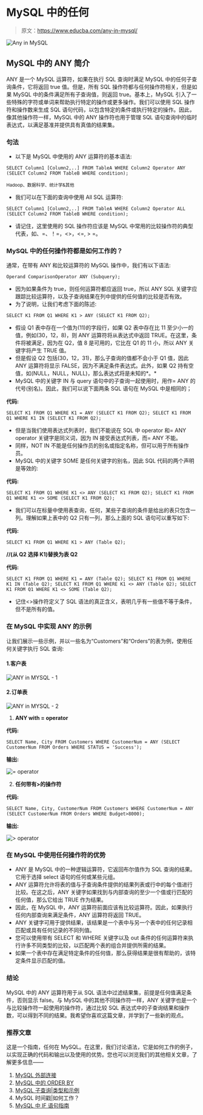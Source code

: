 # MySQL 中的任何

> 原文：<https://www.educba.com/any-in-mysql/>

![Any in MySQL](img/432a991876b2ae884a6c2bdf64b07321.png)



## MySQL 中的 ANY 简介

ANY 是一个 MySQL 运算符，如果在执行 SQL 查询时满足 MySQL 中的任何子查询条件，它将返回 true 值。但是，所有 SQL 操作符都与任何操作符相关，但是如果 MySQL 中的条件满足所有子查询值，则返回 true。基本上，MySQL 引入了一些特殊的字符或单词来帮助执行特定的操作或更多操作。我们可以使用 SQL 操作符和操作数来生成 SQL 语句代码，以包含特定的条件或执行特定的操作。因此，像其他操作符一样，MySQL 中的 ANY 操作符也用于管理 SQL 语句查询中的临时表达式，以满足基准并提供具有真值的结果集。

### 句法

*   以下是 MySQL 中使用的 ANY 运算符的基本语法:

`SELECT Column1 [Column2,..] FROM TableA WHERE Column2 Operator ANY (SELECT Column2 FROM TableB WHERE condition);`

<small>Hadoop、数据科学、统计学&其他</small>

*   我们可以在下面的查询中使用 All SQL 运算符:

`SELECT Column1 [Column2,..] FROM TableA WHERE Column2 Operator ALL (SELECT Column2 FROM TableB WHERE condition);`

*   请记住，这里使用的 SQL 操作符应该是 MySQL 中常用的比较操作符的典型代表，如、=、！=，<>，<=, > =。

### MySQL 中的任何操作符都是如何工作的？

通常，在带有 ANY 和比较运算符的 MySQL 操作中，我们有以下语法:

`Operand ComparisonOperator ANY (Subquery);`

*   因为如果条件为 true，则任何运算符都应返回 true，所以 ANY SQL 关键字应跟踪比较运算符，以及子查询结果在列中提供的任何值的比较是否有效。
*   为了说明，让我们考虑下面的陈述:

`SELECT K1 FROM Q1 WHERE K1 > ANY (SELECT K1 FROM Q2);`

*   假设 Q1 表中存在一个值为(11)的字段行，如果 Q2 表中存在比 11 至少小一的值，例如(30，12，8)，则 ANY 运算符将从表达式中返回 TRUE。在这里，条件将被满足，因为在 Q2，值 8 是可用的，它比在 Q1 的 11 小，所以 ANY 关键字将产生 TRUE 值。
*   但是假设 Q2 包括(30，12，31)，那么子查询的值都不会小于 Q1 值，因此 ANY 运算符将显示 FALSE，因为不满足条件表达式。此外，如果 Q2 持有空值，如(NULL，NULL，NULL)，那么表达式将是未知的*。*
*   MySQL 中的关键字 IN 与 query 语句中的子查询一起使用时，用作= ANY 的代号(别名)。因此，我们可以说下面两条 SQL 语句在 MySQL 中是相同的；

**代码:**

`SELECT K1 FROM Q1 WHERE K1 = ANY (SELECT K1 FROM Q2);
SELECT K1 FROM Q1 WHERE K1 IN (SELECT K1 FROM Q2);`

*   但是当我们使用表达式列表时，我们不能说在 SQL 中 operator 和= ANY operator 关键字是同义词，因为 IN 接受表达式列表，而= ANY 不能。
*   同样，NOT IN 不能是任何操作员的别名或指定名称，但可以用于所有操作员。
*   MySQL 中的关键字 SOME 是任何关键字的别名，因此 SQL 代码的两个声明是等效的:

**代码:**

`SELECT K1 FROM Q1 WHERE K1 <> ANY (SELECT K1 FROM Q2);
SELECT K1 FROM Q1 WHERE K1 <> SOME (SELECT K1 FROM Q2);`

*   我们可以在标量中使用表查询，任何，某些子查询的条件是给出的表只包含一列。理解如果上表中的 Q2 只有一列，那么上面的 SQL 语句可以重写如下:

**代码:**

`SELECT K1 FROM Q1 WHERE K1 > ANY (Table Q2);`

**//(从 Q2 选择 K1)替换为表 Q2**

**代码:**

`SELECT K1 FROM Q1 WHERE K1 = ANY (Table Q2);
SELECT K1 FROM Q1 WHERE K1 IN (Table Q2);
SELECT K1 FROM Q1 WHERE K1 <> ANY (Table Q2);
SELECT K1 FROM Q1 WHERE K1 <> SOME (Table Q2);`

*   记住<>操作符定义了 SQL 语法的真正含义，表明几乎有一些值不等于条件，但不是所有的值。

### 在 MySQL 中实现 ANY 的示例

让我们展示一些示例，并以一些名为“Customers”和“Orders”的表为例，使用任何关键字执行 SQL 查询:

#### 1.客户表

![ANY in MYSQL - 1](img/5c06f9a31702b4d6e30b0eaf3a6e4c8f.png)



#### 2.订单表

![ANY in MYSQL - 2](img/ef73228c4170ec71930274f993434a8a.png)



1.  **ANY with = operator**

**代码:**

`SELECT Name, City FROM Customers WHERE CustomerNum = ANY (SELECT CustomerNum FROM Orders WHERE STATUS = 'Success');`

**输出:**

![= operator](img/1f37683519cd17975108edf10555e9eb.png)



2.  **任何带有>的操作符**

**代码:**

`SELECT Name, City, CustomerNum FROM Customers WHERE CustomerNum = ANY (SELECT CustomerNum FROM Orders WHERE Budget>8000);`

**输出:**

![> operator](img/3581f8a008342c1605aae1259cfdb400.png)



### 在 MySQL 中使用任何操作符的优势

*   ANY 是 MySQL 中的一种逻辑运算符，它返回布尔值作为 SQL 查询的结果。它用于选择 select 语句的任何或某些元组。
*   ANY 运算符允许将表的值与子查询条件提供的结果列表或行中的每个值进行比较。在这之后，ANY 关键字如果找到与内部查询的至少一个值或行匹配的任何值，那么它给出 TRUE 作为结果。
*   因此，在 MySQL 中，ANY 运算符前面应该有比较运算符。因此，如果执行任何内部查询来满足条件，ANY 运算符将返回 TRUE。
*   ANY 关键字可用于提供结果，该结果是一个表中与另一个表中的任何记录相匹配或具有任何记录的不同列值。
*   您可以使用带有 SELECT 和 WHERE 关键字以及 out 条件的任何运算符来执行许多不同类型的比较，以匹配两个表的组合并提供所需的结果。
*   如果一个表中存在满足特定条件的任何值，那么获得结果是很有帮助的，该特定条件显示匹配的值。

### 结论

MySQL 中的 ANY 运算符用于从 SQL 语法中过滤结果集，前提是任何值满足条件，否则显示 false。与 MySQL 中的其他不同操作符一样，ANY 关键字也是一个与比较操作符一起使用的操作符，通过比较 SQL 表达式中的子查询结果和操作数，可以得到不同的结果。我希望你喜欢这篇文章，并学到了一些新的观点。

### 推荐文章

这是一个指南，任何在 MySQL。在这里，我们讨论语法，它是如何工作的例子，以实现正确的代码和输出以及使用的优势。您也可以浏览我们的其他相关文章，了解更多信息——

1.  [MySQL 外部连接](https://www.educba.com/mysql-outer-join/)
2.  [MySQL 中的 ORDER BY](https://www.educba.com/order-by-in-mysql/)
3.  [MySQL 子查询|类型和示例](https://www.educba.com/mysql-subquery/)
4.  MySQL 时间戳|如何工作？
5.  [MySQL 中 IF 语句指南](https://www.educba.com/if-statement-in-mysql/)





